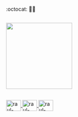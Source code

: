 :octocat: :mage_man:

##

<div>
  <a href="https://github.com/raulvieiradev">
  <img height="180em" src="https://github-readme-stats.vercel.app/api/top-langs/?username=raulvieiradev&layout=compact&langs_count=7&theme=dark"/>
</div>
  
  ##
 
<div> 
<a href="https://www.linkedin.com/in/raulvictorvieira/" target="_blank">
<img align="center" alt="raul-linkedin" height="30" width="40" src="https://cdn.jsdelivr.net/npm/simple-icons@3.0.1/icons/linkedin.svg" style="max-width:100%;">
</a>
<a href="https://www.instagram.com/raulvieira.dev/" target="_blank">
<img align="center" alt="raul-instagram" height="30" width="40" src="https://cdn.jsdelivr.net/npm/simple-icons@3.0.1/icons/instagram.svg" style="max-width:100%;">
</a>
<a href="https://www.facebook.com/raulvictorvieira/" target="_blank">
<img align="center" alt="raul-instagram" height="30" width="40" src="https://cdn.jsdelivr.net/npm/simple-icons@3.0.1/icons/facebook.svg" style="max-width:100%;">
</a>
</div>
